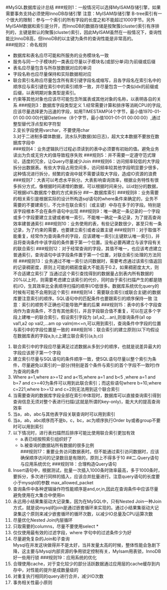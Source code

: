 #MySQL数据库设计总结 
###规则1：一般情况可以选择MyISAM存储引擎，如果需要事务支持必须使用InnoDB存储引擎
注意：MyISAM存储引擎 B-tree索引有一个很大的限制：参与一个索引的所有字段的长度之和不能超过1000字节。另外MyISAM数据和索引是分开，而InnoDB的数据存储是按聚簇(cluster)索引有序排列的，主键是默认的聚簇(cluster)索引，因此MyISAM虽然在一般情况下，查询性能比InnoDB高，但InnoDB的以主键为条件的查询性能是非常高的。  
###规则2：命名规则
- 数据库和表名应尽可能和所服务的业务模块名一致
- 服务与同一个子模块的一类表应尽量以子模块名(或部分单词)为前缀或后缀
- 表名应尽量包含与所存放数据对应的单词
- 字段名称也应尽量保持和实际数据相对应
- 联合索引名称应尽量包含所有索引键字段名或缩写，且各字段名在索引名中的顺序应与索引键在索引中的索引顺序一致，并尽量包含一个类似idx的前缀或后缀，以表明期对象类型是索引。
- 约束等其他对象也应该尽可能包含所属表或其他对象的名称，以表明各自的关系
###规则3：数据库字段类型定义
 1.经常需要计算和排序等消耗CPU的字段,应该尽量选择更为迅速的字段，如用TIMESTAMP(4个字节，最小值1970-01-01 00:00:00)代替Datetime（8个字节，最小值1001-01-01 00:00:00）,通过整型替代浮点型和字符型  
2.变长字段使用varchar，不要使用char  
3.对于二进制多媒体数据，流水队列数据(如日志)，超大文本数据不要放在数据库字段中  
###规则4：业务逻辑执行过程必须读到的表中必须要有初始的值。避免业务读出为负或无穷大的值导致程序失败
###规则5：并不需要一定遵守范式理论，适度的冗余，让Query尽量减少Join
###规则6：访问频率较低的大字段拆分出数据表。有些大字段占用空间多，访问频率较其他字段明显要少很多，这种情况进行拆分，频繁的查询中就不需要读取大字段，造成IO资源的浪费
###规则7：大表可以考虑水平拆分。大表影响查询效率，根据业务特性有很多拆分方式，像根据时间递增的数据，可以根据时间来分。以id划分的数据，可根据id%数据库个数的方式来拆分
##一.数据库索引
###规则8：业务需要的相关索引是根据实际的设计所构造sql语句的where条件来确定的，业务不需要的不要建索引，不允许在联合索引（或主键）中存在多于的字段。特别是该字段根本不会在条件语句中出现
###规则9：唯一确定一条记录的一个字段或多个字段要建立主键或者唯一索引，不能唯一确定一条记录，为了提高查询效率建普通索引
###规则10：业务使用的表，有些记录数很少，甚至只有一条记录，为了约束的需要，也要建立索引或者设置主键
###规则11：对于取值不能重复，经常作为查询条件的字段，应该建唯一索引(主键默认唯一索引)，并且将查询条件中该字段的条件置于第一个位置。没有必要再建立与该字段有关的联合索引
###规则12：对于经常查询的字段，其值不唯一，也应该考虑建立普通索引，查询语句中该字段条件置于第一个位置，对联合索引处理的方法同样
###规则13：业务通过不唯一索引访问数据时，需要考虑通过该索引值返回的记录稠密度，原则上可能的稠密度最大不能高于0.2，如果稠密度太大，则不合适建立索引了
当通过这个索引查找得到的数据量占到表内所有数据的20%以上时，则需要考虑建立该索引的代价，同时由于索引扫描产生的都是随机I/O，生其效率比全表顺序扫描的顺序I/O低很多。数据库系统优化query的时候有可能不会用到这个索引
###规则14：需要联合索引(或联合主键)的数据库要注意索引的顺序。SQL语句中的匹配条件也要跟索引的顺序保持一致
注意：索引的顺势不正确也可能导致严重的后果
###规则15：表中的多个字段查询作为查询条件，不含有其他索引，并且字段联合值不重复，可以在这多个字段上建唯一的联合索引，假设索引字段为 (a1,a2,…an),则查询条件(a1 op val1,a2 op val2,...am op valm)m<=n,可以用到索引，查询条件中字段的位置与索引中的字段位置是一致的
###规则16：联合索引的建立原则(以下均假设在数据库表的字段a,b,c上建立联合索引(a,b,c))
1. 联合索引中的字段应尽量满足过滤数据从多到少的顺序，也就是说差异最大的字段应该房子第一个字段  
2. 建立索引尽量与SQL语句的条件顺序一致，使SQL语句尽量以整个索引为条件，尽量避免以索引的一部分(特别是首个条件与索引的首个字段不一致时)作为查询的条件  
3. Where a=1,where a>=12 and a<15,where a=1 and b<5 ,where a=1 and b=7 and c>=40为条件可以用到此联合索引；而这些语句where b=10,where c=221,where b>=12 and c=2则无法用到这个联合索引  
4. 当需要查询的数据库字段全部在索引中体现时，数据库可以直接查询索引得到查询信息无须对整个表进行扫描(这就是所谓的key-only)，能大大的提高查询效率  
5. 当a，ab，abc与其他表字段关联查询时可以用到索引  
6. 当a，ab，abc顺序而不是b，c，bc，ac为顺序执行Order by或者group不要时可以用到索引  
7. 以下情况时，进行表扫描然后排序可能比使用联合索引更加有效  
   - a.表已经按照索引组织好了  
   - b.被查询的数据站所有数据的很多比例  
###规则17：重要业务访问数据表时。但不能通过索引访问数据时，应该确保顺序访问的记录数目是有限的，原则上不得多于10
##二.Query语句与应用系统优化
###规则18：合理构造Query语句
1. Insert语句中，根据测试，批量一次插入1000条时效率最高，多于1000条时，要拆分，多次进行同样的插入，应该合并批量进行。注意query语句的长度要小于mysqld的参数 max_allowed_packet  
2. 查询条件中各种逻辑操作符性能顺序是and,or,in,因此在查询条件中应该尽量避免使用在大集合中使用in  
3. 永远用小结果集驱动大记录集，因为在MySQL中，只有Nested Join一种Join方式，就是说mysql的join是通过嵌套循环来实现的。通过小结果集驱动大记录集这个原则来减少嵌套循环的循环次数，以减少IO总量及CPU运算次数  
4. 尽量优化Nested Join内层循环  
5. 只取需要的columns，尽量不要使用select *  
6. 仅仅使用最有效的过滤字段，where 字句中的过滤条件少为好  
7. 尽量避免复杂的Join和子查询  
Mysql在并发这块做得并不是太好，当并发量太高的时候，整体性能会急剧下降，这主要与Mysql内部资源的争用锁定控制有关，MyIsam用表锁，InnoDB好一些用行锁
###规则19：应用系统的优化
1. 合理使用cache，对于变化较少的部分活跃数据通过应用层的cache缓存到内存中，对性能的提升是成数量级的  
2. 对重复执行相同的query进行合并，减少IO次数  
3. 事务相关性最小原则  

